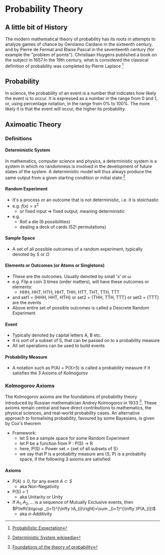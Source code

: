 # Probability Theory

## A little bit of History
The modern mathematical theory of probability has its roots in attempts to analyze games of chance by Gerolamo Cardano in the sixteenth century, and by Pierre de Fermat and Blaise Pascal in the seventeenth century (for example the "problem of points"). Christiaan Huygens published a book on the subject in 1657.In the 19th century, what is considered the classical definition of probability was completed by Pierre Laplace [^1]<br>

## Probability
In science, the probability of an event is a number that indicates how likely the event is to occur. It is expressed as a number in the range from 0 and 1, or, using percentage notation, in the range from 0% to 100%. The more likely it is that the event will occur, the higher its probability.

## Aximoatic Theory

### Definitions

#### Deterministic System
In mathematics, computer science and physics, a deterministic system is a system in which no randomness is involved in the development of future states of the system. A deterministic model will thus always produce the same output from a given starting condition or initial state.[^1a]

#### Random Experiment
* It's a process or an outcome that is not deterministic, i.e. it is stoichastic
* e.g. $f(x) = x^{2}$ <br>
    - or fixed input => fixed output, meaning deterministic
* e.g. 
    - Roll a die (6 possibilities)
    - dealing a deck of cards (52! permutations)

#### Sample Space
* A set of all possible outcomes of a random experiment, typically denoted by S or $\Omega$

#### Elements or Outcomes (or Atoms or Singletons)
* These are the outcomes. Usually denoted by small 's' or $\omega$
* e.g. Flip a coin 3 times (order matters), will have these outcomes or elements:
    - HHH, HHT, HTH, HHT, THH, HTT, THT, TTH, TTT
* and set1 = {HHH, HHT, HTH} or set2 = {THH, TTH, TTT} or set3 = {TTT} are the events
* Above entire set of possible outcomes is called a Descrete Random Experiment

#### Event
* Typically denoted by capital letters A, B etc.
* It is sort of a subset of S, that can be passed on to a probability measure
* All set operations can be used to build events

#### Probability Measure
* A notation such as P(A) = P(X>5) is called a probability measure if it satisfies the 3 Axioms of Kolmogorov


### Kolmogorov Axioms
The Kolmogorov axioms are the foundations of probability theory introduced by Russian mathematician Andrey Kolmogorov in 1933 [^2]. These axioms remain central and have direct contributions to mathematics, the physical sciences, and real-world probability cases. An alternative approach to formalising probability, favoured by some Bayesians, is given by Cox's theorem

* Framework: 
    - let S be a sample space for some Random Experiment
    - let P be a function from P : P(S) -> R
    - here, P(S) = Power set = {set of all subsets of S}
    - we say that P is a probabilty measure ans (S, P) is a probabilty space, if the following 3 axioms are satisfied:

#### Axioms
* $P(A)\geq0$, for any event $A \subset S$
    - aka Non-Negativity
* P(S) = 1
    - aka Unitarity or Unity
* If $A_{1}, A_{2}, ...$ is a sequence of Mutually Exclusive events, then
$P\left(\bigcup _{i=1}^{\infty }A_{i}\right)=\sum _{i=1}^{\infty }P(A_{i})$
    - aka $\sigma$-Additivity


[^1]: [Probabilistic Expectation](https://dx.doi.org/10.1016/0315-0860%2880%2990025-7)
[^1a]: <a target="_blank" rel="noopener noreferrer" href = "https://en.wikipedia.org/wiki/Deterministic_system">Deterministic System wikipedia</a>
[^2]: [Foundations of the theory of probability](https://archive.org/details/foundationsofthe00kolm/page/n7/mode/2up)
[^3]: [By Tim Stellmach - Own work using Inkscape and Open Office Draw software., Public Domain, https://commons.wikimedia.org/w/index.php?curid=1220091](https://commons.wikimedia.org/wiki/File:Dice_Distribution_(bar).svg)

